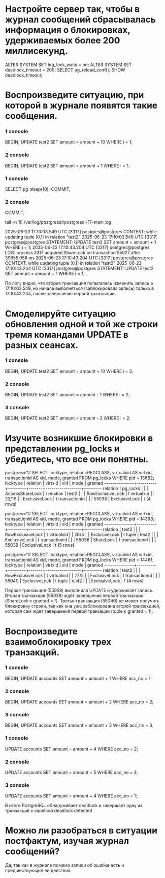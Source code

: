 # Настройте сервер так, чтобы в журнал сообщений сбрасывалась информация о блокировках, удерживаемых более 200 миллисекунд.

ALTER SYSTEM SET log_lock_waits = on;
ALTER SYSTEM SET deadlock_timeout = 200;
SELECT pg_reload_conf();
SHOW deadlock_timeout;

# Воспроизведите ситуацию, при которой в журнале появятся такие сообщения.

### 1 console
BEGIN;
UPDATE test2 SET amount = amount + 10 WHERE i = 1;
### 2 console
BEGIN;
UPDATE test2 SET amount = amount + 1 WHERE i = 1;

### 1 console
SELECT pg_sleep(10);
COMMIT;
### 2 console
COMMIT;

tail -n 10 /var/log/postgresql/postgresql-17-main.log

2025-06-23 17:10:03.549 UTC [3317] postgres@postgres CONTEXT:  while updating tuple (0,1) in relation "test2"
2025-06-23 17:10:03.549 UTC [3317] postgres@postgres STATEMENT:  UPDATE test2 SET amount = amount + 1 WHERE i = 1;
2025-06-23 17:10:43.204 UTC [3317] postgres@postgres LOG:  process 3317 acquired ShareLock on transaction 55027 after 39855.058 ms
2025-06-23 17:10:43.204 UTC [3317] postgres@postgres CONTEXT:  while updating tuple (0,1) in relation "test2"
2025-06-23 17:10:43.204 UTC [3317] postgres@postgres STATEMENT:  UPDATE test2 SET amount = amount + 1 WHERE i = 1;

По логу видно, что вторая транзакция попыталась изменить запись в 17:10:03.549, но начала выполняться (заблокировала запись) только в 17:10:43.204, после завершения первой транзакции.

# Смоделируйте ситуацию обновления одной и той же строки тремя командами UPDATE в разных сеансах.

### 1 console
BEGIN;
UPDATE test2 SET amount = amount + 10 WHERE i = 2;
### 2 console
BEGIN;
UPDATE test2 SET amount = amount - 1 WHERE i = 2;
### 3 console
BEGIN;
UPDATE test2 SET amount = amount - 2 WHERE i = 2;

# Изучите возникшие блокировки в представлении pg_locks и убедитесь, что все они понятны.

postgres=*# SELECT locktype, relation::REGCLASS, virtualxid AS virtxid, transactionid AS xid, mode, granted
FROM pg_locks WHERE pid = 13662;
   locktype    | relation | virtxid |  xid  |       mode       | granted 
---------------+----------+---------+-------+------------------+---------
 relation      | pg_locks |         |       | AccessShareLock  | t
 relation      | test2    |         |       | RowExclusiveLock | t
 virtualxid    |          | 22/16   |       | ExclusiveLock    | t
 transactionid |          |         | 55038 | ExclusiveLock    | t
(4 rows)

postgres=*# SELECT locktype, relation::REGCLASS, virtualxid AS virtxid, transactionid AS xid, mode, granted
FROM pg_locks WHERE pid = 14398;
   locktype    | relation | virtxid |  xid  |       mode       | granted 
---------------+----------+---------+-------+------------------+---------
 relation      | test2    |         |       | RowExclusiveLock | t
 virtualxid    |          | 26/4    |       | ExclusiveLock    | t
 tuple         | test2    |         |       | ExclusiveLock    | t
 transactionid |          |         | 55038 | ShareLock        | f
 transactionid |          |         | 55039 | ExclusiveLock    | t
(5 rows)

postgres=*# SELECT locktype, relation::REGCLASS, virtualxid AS virtxid, transactionid AS xid, mode, granted
FROM pg_locks WHERE pid = 14461;
   locktype    | relation | virtxid |  xid  |       mode       | granted 
---------------+----------+---------+-------+------------------+---------
 relation      | test2    |         |       | RowExclusiveLock | t
 virtualxid    |          | 27/5    |       | ExclusiveLock    | t
 transactionid |          |         | 55040 | ExclusiveLock    | t
 tuple         | test2    |         |       | ExclusiveLock    | f
(4 rows)

Первая транзакция (55038) выполнила UPDATE и удерживает запись.
Вторая транзакция (55039) ждёт завершения первой транзакции (ShareLock с granted = f).
Третья транзакция (55040) не может получить блокировку строки, так как она уже заблокирована второй транзакцией, которая сам ждет завершения первой транзации (tuple с granted = f).

# Воспроизведите взаимоблокировку трех транзакций.

### 1 console
BEGIN;
UPDATE accounts SET amount = amount + 1 WHERE acc_no = 1;
### 2 console
BEGIN;
UPDATE accounts SET amount = amount + 2 WHERE acc_no = 2;
### 3 console
BEGIN;
UPDATE accounts SET amount = amount + 3 WHERE acc_no = 3;

### 1 console
UPDATE accounts SET amount = amount + 4 WHERE acc_no = 2;
### 2 console
UPDATE accounts SET amount = amount + 5 WHERE acc_no = 3;
### 3 console
UPDATE accounts SET amount = amount + 4 WHERE acc_no = 1;

В итоге PostgreSQL обнаруживает deadlock и завершает одну из транзакций с ошибкой deadlock detected

# Можно ли разобраться в ситуации постфактум, изучая журнал сообщений?

Да, так как в журнале помимо записи об ошибке есть и предшествующие ей действия.
